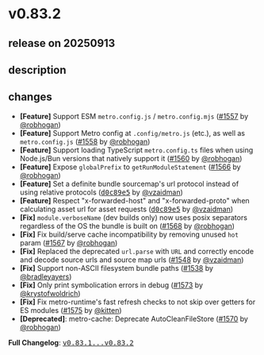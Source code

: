 # v0.83.2

## release on 20250913
## description
## changes
* <strong>[Feature]</strong> Support ESM <code>metro.config.js</code> / <code>metro.config.mjs</code> (<a class="issue-link js-issue-link" data-error-text="Failed to load title" data-id="3323285339" data-permission-text="Title is private" data-url="https://github.com/facebook/metro/issues/1557" data-hovercard-type="pull_request" data-hovercard-url="/facebook/metro/pull/1557/hovercard" href="https://github.com/facebook/metro/pull/1557">#1557</a> by <a class="user-mention notranslate" data-hovercard-type="user" data-hovercard-url="/users/robhogan/hovercard" data-octo-click="hovercard-link-click" data-octo-dimensions="link_type:self" href="https://github.com/robhogan">@robhogan</a>)
* <strong>[Feature]</strong> Support Metro config at <code>.config/metro.js</code> (etc.), as well as <code>metro.config.js</code> (<a class="issue-link js-issue-link" data-error-text="Failed to load title" data-id="3323593712" data-permission-text="Title is private" data-url="https://github.com/facebook/metro/issues/1558" data-hovercard-type="pull_request" data-hovercard-url="/facebook/metro/pull/1558/hovercard" href="https://github.com/facebook/metro/pull/1558">#1558</a> by <a class="user-mention notranslate" data-hovercard-type="user" data-hovercard-url="/users/robhogan/hovercard" data-octo-click="hovercard-link-click" data-octo-dimensions="link_type:self" href="https://github.com/robhogan">@robhogan</a>)
* <strong>[Feature]</strong> Support loading TypeScript <code>metro.config.ts</code> files when using Node.js/Bun versions that natively support it (<a class="issue-link js-issue-link" data-error-text="Failed to load title" data-id="3330556540" data-permission-text="Title is private" data-url="https://github.com/facebook/metro/issues/1560" data-hovercard-type="pull_request" data-hovercard-url="/facebook/metro/pull/1560/hovercard" href="https://github.com/facebook/metro/pull/1560">#1560</a> by <a class="user-mention notranslate" data-hovercard-type="user" data-hovercard-url="/users/robhogan/hovercard" data-octo-click="hovercard-link-click" data-octo-dimensions="link_type:self" href="https://github.com/robhogan">@robhogan</a>)
* <strong>[Feature]</strong> Expose <code>globalPrefix</code> to <code>getRunModuleStatement</code> (<a class="issue-link js-issue-link" data-error-text="Failed to load title" data-id="3375451397" data-permission-text="Title is private" data-url="https://github.com/facebook/metro/issues/1566" data-hovercard-type="pull_request" data-hovercard-url="/facebook/metro/pull/1566/hovercard" href="https://github.com/facebook/metro/pull/1566">#1566</a> by <a class="user-mention notranslate" data-hovercard-type="user" data-hovercard-url="/users/robhogan/hovercard" data-octo-click="hovercard-link-click" data-octo-dimensions="link_type:self" href="https://github.com/robhogan">@robhogan</a>)
* <strong>[Feature]</strong> Set a definite bundle sourcemap's url protocol instead of using relative protocols (<a class="commit-link" data-hovercard-type="commit" data-hovercard-url="https://github.com/facebook/metro/commit/d0c89e5e09679a7135a71bb614a19e0e9e81ddf1/hovercard" href="https://github.com/facebook/metro/commit/d0c89e5e09679a7135a71bb614a19e0e9e81ddf1"><tt>d0c89e5</tt></a> by <a class="user-mention notranslate" data-hovercard-type="user" data-hovercard-url="/users/vzaidman/hovercard" data-octo-click="hovercard-link-click" data-octo-dimensions="link_type:self" href="https://github.com/vzaidman">@vzaidman</a>)
* <strong>[Feature]</strong> Respect "x-forwarded-host" and "x-forwarded-proto" when calculating asset url for asset requests (<a class="commit-link" data-hovercard-type="commit" data-hovercard-url="https://github.com/facebook/metro/commit/d0c89e5e09679a7135a71bb614a19e0e9e81ddf1/hovercard" href="https://github.com/facebook/metro/commit/d0c89e5e09679a7135a71bb614a19e0e9e81ddf1"><tt>d0c89e5</tt></a> by <a class="user-mention notranslate" data-hovercard-type="user" data-hovercard-url="/users/vzaidman/hovercard" data-octo-click="hovercard-link-click" data-octo-dimensions="link_type:self" href="https://github.com/vzaidman">@vzaidman</a>)
* <strong>[Fix]</strong> <code>module.verboseName</code> (dev builds only) now uses posix separators regardless of the OS the bundle is built on (<a class="issue-link js-issue-link" data-error-text="Failed to load title" data-id="3383477913" data-permission-text="Title is private" data-url="https://github.com/facebook/metro/issues/1568" data-hovercard-type="pull_request" data-hovercard-url="/facebook/metro/pull/1568/hovercard" href="https://github.com/facebook/metro/pull/1568">#1568</a> by <a class="user-mention notranslate" data-hovercard-type="user" data-hovercard-url="/users/robhogan/hovercard" data-octo-click="hovercard-link-click" data-octo-dimensions="link_type:self" href="https://github.com/robhogan">@robhogan</a>)
* <strong>[Fix]</strong> Fix build/serve cache incompatibility by removing unused <code>hot</code> param (<a class="issue-link js-issue-link" data-error-text="Failed to load title" data-id="3380127473" data-permission-text="Title is private" data-url="https://github.com/facebook/metro/issues/1567" data-hovercard-type="pull_request" data-hovercard-url="/facebook/metro/pull/1567/hovercard" href="https://github.com/facebook/metro/pull/1567">#1567</a> by <a class="user-mention notranslate" data-hovercard-type="user" data-hovercard-url="/users/robhogan/hovercard" data-octo-click="hovercard-link-click" data-octo-dimensions="link_type:self" href="https://github.com/robhogan">@robhogan</a>)
* <strong>[Fix]</strong> Replaced the deprecated <code>url.parse</code> with <code>URL</code> and correctly encode and decode source urls and source map urls (<a class="issue-link js-issue-link" data-error-text="Failed to load title" data-id="3301067626" data-permission-text="Title is private" data-url="https://github.com/facebook/metro/issues/1548" data-hovercard-type="pull_request" data-hovercard-url="/facebook/metro/pull/1548/hovercard" href="https://github.com/facebook/metro/pull/1548">#1548</a> by <a class="user-mention notranslate" data-hovercard-type="user" data-hovercard-url="/users/vzaidman/hovercard" data-octo-click="hovercard-link-click" data-octo-dimensions="link_type:self" href="https://github.com/vzaidman">@vzaidman</a>)
* <strong>[Fix]</strong> Support non-ASCII filesystem bundle paths (<a class="issue-link js-issue-link" data-error-text="Failed to load title" data-id="3254451053" data-permission-text="Title is private" data-url="https://github.com/facebook/metro/issues/1538" data-hovercard-type="pull_request" data-hovercard-url="/facebook/metro/pull/1538/hovercard" href="https://github.com/facebook/metro/pull/1538">#1538</a> by <a class="user-mention notranslate" data-hovercard-type="user" data-hovercard-url="/users/bradleyayers/hovercard" data-octo-click="hovercard-link-click" data-octo-dimensions="link_type:self" href="https://github.com/bradleyayers">@bradleyayers</a>)
* <strong>[Fix]</strong> Only print symbolication errors in debug (<a class="issue-link js-issue-link" data-error-text="Failed to load title" data-id="3398509059" data-permission-text="Title is private" data-url="https://github.com/facebook/metro/issues/1573" data-hovercard-type="pull_request" data-hovercard-url="/facebook/metro/pull/1573/hovercard" href="https://github.com/facebook/metro/pull/1573">#1573</a> by <a class="user-mention notranslate" data-hovercard-type="user" data-hovercard-url="/users/krystofwoldrich/hovercard" data-octo-click="hovercard-link-click" data-octo-dimensions="link_type:self" href="https://github.com/krystofwoldrich">@krystofwoldrich</a>)
* <strong>[Fix]</strong> Fix metro-runtime's fast refresh checks to not skip over getters for ES modules (<a class="issue-link js-issue-link" data-error-text="Failed to load title" data-id="3402499032" data-permission-text="Title is private" data-url="https://github.com/facebook/metro/issues/1575" data-hovercard-type="pull_request" data-hovercard-url="/facebook/metro/pull/1575/hovercard" href="https://github.com/facebook/metro/pull/1575">#1575</a> by <a class="user-mention notranslate" data-hovercard-type="user" data-hovercard-url="/users/kitten/hovercard" data-octo-click="hovercard-link-click" data-octo-dimensions="link_type:self" href="https://github.com/kitten">@kitten</a>)
* <strong>[Deprecated]</strong>: metro-cache: Deprecate AutoCleanFileStore (<a class="issue-link js-issue-link" data-error-text="Failed to load title" data-id="3394330613" data-permission-text="Title is private" data-url="https://github.com/facebook/metro/issues/1570" data-hovercard-type="pull_request" data-hovercard-url="/facebook/metro/pull/1570/hovercard" href="https://github.com/facebook/metro/pull/1570">#1570</a> by <a class="user-mention notranslate" data-hovercard-type="user" data-hovercard-url="/users/robhogan/hovercard" data-octo-click="hovercard-link-click" data-octo-dimensions="link_type:self" href="https://github.com/robhogan">@robhogan</a>)

<strong>Full Changelog</strong>: <a class="commit-link" href="https://github.com/facebook/metro/compare/v0.83.1...v0.83.2"><tt>v0.83.1...v0.83.2</tt></a>

